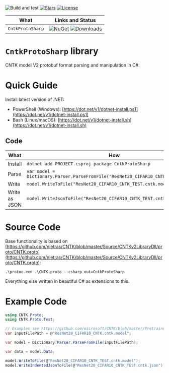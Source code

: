 ﻿![Build and test](https://github.com/nietras/CntkProtoSharp/workflows/.NET/badge.svg)
[![Stars](https://img.shields.io/github/stars/nietras/CntkProtoSharp)](https://github.com/nietras/CntkProtoSharp/stargazers)
[![License](https://img.shields.io/badge/license-MIT-blue.svg)](LICENSE.md)

|What        |Links and Status|
|---------------|------|
|`CntkProtoSharp`  |[![NuGet](https://img.shields.io/nuget/v/CntkProtoSharp)](https://www.nuget.org/packages/CntkProtoSharp/) [![Downloads](https://img.shields.io/nuget/dt/CntkProtoSharp)](https://www.nuget.org/packages/CntkProtoSharp/) |

# `CntkProtoSharp` library
CNTK model V2 protobuf format parsing and manipulation in C#.

# Quick Guide
Install latest version of .NET:
* PowerShell (Windows): [https://dot.net/v1/dotnet-install.ps1](https://dot.net/v1/dotnet-install.ps1)
* Bash (Linux/macOS): [https://dot.net/v1/dotnet-install.sh](https://dot.net/v1/dotnet-install.sh)

## Code
|What          |How                                         |
|--------------|---------------------------------------------------|
|Install       |`dotnet add PROJECT.csproj package CntkProtoSharp`|
|Parse         |`var model = Dictionary.Parser.ParseFromFile("ResNet20_CIFAR10_CNTK.cntk.model");`|
|Write         |`model.WriteToFile("ResNet20_CIFAR10_CNTK_TEST.cntk.model");`|
|Write as JSON |`model.WriteJsonToFile("ResNet20_CIFAR10_CNTK_TEST.cntk.json");`|

# Source Code
Base functionality is based on [https://github.com/nietras/CNTK/blob/master/Source/CNTKv2LibraryDll/proto/CNTK.proto](https://github.com/nietras/CNTK/blob/master/Source/CNTKv2LibraryDll/proto/CNTK.proto):
```
.\protoc.exe .\CNTK.proto --csharp_out=CntkProtoSharp
```
Everything else written in beautiful C# as extensions to this.

# Example Code
```csharp
using CNTK.Proto;
using CNTK.Proto.Test;

// Examples see https://github.com/microsoft/CNTK/blob/master/PretrainedModels/Image.md
var inputFilePath = @"ResNet20_CIFAR10_CNTK.cntk.model";

var model = Dictionary.Parser.ParseFromFile(inputFilePath);

var data = model.Data;

model.WriteToFile(@"ResNet20_CIFAR10_CNTK_TEST.cntk.model");
model.WriteIndentedJsonToFile(@"ResNet20_CIFAR10_CNTK_TEST.cntk.json");
```